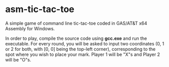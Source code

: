 # asm-tic-tac-toe
A simple game of command line tic-tac-toe coded in GAS/AT&amp;T x64 Assembly for Windows.

In order to play, compile the source code using **gcc.exe** and run the executable. For every round, you will be asked to input two coordinates (0, 1 or 2 for both, with [0, 0] being the top-left corner), corresponding to the spot where you wish to place your mark. Player 1 will be "X"s and Player 2 will be "O"s.
